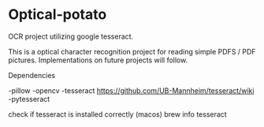 # Optical-potato
OCR project utilizing google tesseract.

This is a optical character recognition project for reading simple PDFS / PDF pictures.
Implementations on future projects will follow.

Dependencies

-pillow
-opencv
-tesseract https://github.com/UB-Mannheim/tesseract/wiki
-pytesseract

check if tesseract is installed correctly (macos)
brew info tesseract
